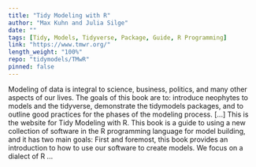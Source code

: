 ```yaml
---
title: "Tidy Modeling with R"
author: "Max Kuhn and Julia Silge"
date: ""
tags: [Tidy, Models, Tidyverse, Package, Guide, R Programming]
link: "https://www.tmwr.org/"
length_weight: "100%"
repo: "tidymodels/TMwR"
pinned: false
---
```


Modeling of data is integral to science, business, politics, and many other aspects of our lives. The goals of this book are to: introduce neophytes to models and the tidyverse, demonstrate the tidymodels packages, and to outline good practices for the phases of the modeling process. [...] This is the website for Tidy Modeling with R. This book is a guide to using a new collection of software in the R programming language for model building, and it has two main goals: First and foremost, this book provides an introduction to how to use our software to create models. We focus on a dialect of R  ...
